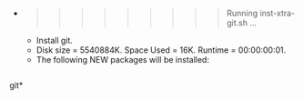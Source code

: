 * >>>>>>>>> Running inst-xtra-git.sh ...
  * Install git.
  * Disk size = 5540884K. Space Used = 16K. Runtime = 00:00:00:01.
  * The following NEW packages will be installed:
  ```bash
git*
  ```
